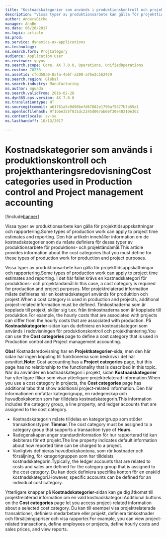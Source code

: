 ```yaml
---
title: "Kostnadskategorier som används i produktionskontroll och projekthanteringsredovisning"
description: "Vissa typer av produktionsarbete kan gälla för projekttidsuppskattningar och rapportering. Den här artikeln innehåller information om de kostnadskategorier som du måste definiera för dessa typer av produktionsarbete för produktions- och projektändamål."
author: AndersGirke
manager: AnnBe
ms.date: 06/20/2017
ms.topic: article
ms.prod: 
ms.service: dynamics-ax-applications
ms.technology: 
ms.search.form: ProjCategory
audience: Application User
ms.reviewer: yuyus
ms.search.scope: Core, AX 7.0.0, Operations, UnifiedOperations
ms.custom: 78253
ms.assetid: cfdd58a0-8afa-4a6f-a208-a76e2c162429
ms.search.region: Global
ms.search.industry: Manufacturing
ms.author: mguada
ms.search.validFrom: 2016-02-28
ms.dyn365.ops.version: AX 7.0.0
ms.translationtype: HT
ms.sourcegitcommit: a61761a5c9d98befd67682e1790af5377b7a55e1
ms.openlocfilehash: 9f1bbe355f831dc2245d067ab60f30e40210e302
ms.contentlocale: sv-se
ms.lasthandoff: 10/13/2017

---
```


# <a name="cost-categories-used-in-production-control-and-project-management-accounting"></a><span data-ttu-id="b194c-104">Kostnadskategorier som används i produktionskontroll och projekthanteringsredovisning</span><span class="sxs-lookup"><span data-stu-id="b194c-104">Cost categories used in Production control and Project management accounting</span></span>

[!include[banner](../includes/banner.md)]


<span data-ttu-id="b194c-105">Vissa typer av produktionsarbete kan gälla för projekttidsuppskattningar och rapportering.</span><span class="sxs-lookup"><span data-stu-id="b194c-105">Some types of production work can apply to project time estimates and reporting.</span></span> <span data-ttu-id="b194c-106">Den här artikeln innehåller information om de kostnadskategorier som du måste definiera för dessa typer av produktionsarbete för produktions- och projektändamål.</span><span class="sxs-lookup"><span data-stu-id="b194c-106">This article provides information about the cost categories that you must define for these types of production work for production and project purposes.</span></span>

<span data-ttu-id="b194c-107">Vissa typer av produktionsarbete kan gälla för projekttidsuppskattningar och rapportering.</span><span class="sxs-lookup"><span data-stu-id="b194c-107">Some types of production work can apply to project time estimates and reporting.</span></span> <span data-ttu-id="b194c-108">I det här fallet krävs en kostnadskategori för produktions- och projektandamål.</span><span class="sxs-lookup"><span data-stu-id="b194c-108">In this case, a cost category is required for production and project purposes.</span></span> <span data-ttu-id="b194c-109">Mer projektrelaterad information måste definieras när en kostnadskategori används för produktion och projekt.</span><span class="sxs-lookup"><span data-stu-id="b194c-109">When a cost category is used in production and projects, additional project-related information must be defined.</span></span> <span data-ttu-id="b194c-110">Timkostnaderna som är kopplade till projekt, skiljer sig t.ex. från timkostnaderna som är kopplade till produktion.</span><span class="sxs-lookup"><span data-stu-id="b194c-110">For example, the hourly costs that are associated with projects can differ from the hourly costs that are associated with production.</span></span> <span data-ttu-id="b194c-111">På **Kostnadskategorier**-sidan kan du definiera en kostnadskategori som används i redovisningen för produktionskontroll och projekthantering.</span><span class="sxs-lookup"><span data-stu-id="b194c-111">You can use the **Cost categories** page to define a cost category that is used in Production control and Project management accounting.</span></span> 

<span data-ttu-id="b194c-112">**Obs!** Kostnadsredovisning har en **Projektkategorier**-sida, men den här sidan har ingen koppling till funktionerna som beskrivs i det här avsnittet.</span><span class="sxs-lookup"><span data-stu-id="b194c-112">**Note:** Cost accounting has a **Project categories** page, but this page has no relationship to the functionality that is described in this topic.</span></span> <span data-ttu-id="b194c-113">När du använder en kostnadskategori i projekt, sidan **Kostnadskategorier** har ytterligare flikar som visar ytterligare projektrelaterad information.</span><span class="sxs-lookup"><span data-stu-id="b194c-113">When you use a cost category in projects, the **Cost categories** page has additional tabs that show additional project-related information.</span></span> <span data-ttu-id="b194c-114">Den här informationen omfattar kategorigrupp, en radegenskap och huvudbokskonton som har tilldelats kostnadskategorin.</span><span class="sxs-lookup"><span data-stu-id="b194c-114">This information includes the category group, a line property, and ledger accounts that are assigned to the cost category.</span></span>

-   <span data-ttu-id="b194c-115">Kostnadskategorin måste tilldelas en kategorigrupp som stöder transaktionstypen **Timmar**.</span><span class="sxs-lookup"><span data-stu-id="b194c-115">The cost category must be assigned to a category group that supports a transaction type of **Hours**.</span></span>
-   <span data-ttu-id="b194c-116">Radegenskapen anger standardinformation för hur rapporterad tid kan debiteras för ett projekt.</span><span class="sxs-lookup"><span data-stu-id="b194c-116">The line property indicates default information about how reported time can be charged to a project.</span></span>
-   <span data-ttu-id="b194c-117">Vanligtvis definieras huvudbokskontona, som rör kostnader och försäljning, för kategorigruppen som har tilldelats kostnadskategorin.</span><span class="sxs-lookup"><span data-stu-id="b194c-117">Typically, the ledger accounts that are related to costs and sales are defined for the category group that is assigned to the cost category.</span></span> <span data-ttu-id="b194c-118">Du kan dock definiera specifika konton för en enskild kostnadskategori.</span><span class="sxs-lookup"><span data-stu-id="b194c-118">However, specific accounts can be defined for an individual cost category.</span></span>

<span data-ttu-id="b194c-119">Ytterligare knappar på **Kostnadskategorier**-sidan kan ge dig åtkomst till projektrelaterad information om en vald kostnadskategori.</span><span class="sxs-lookup"><span data-stu-id="b194c-119">Additional buttons on the **Cost categories** page let you access project-related information about a selected cost category.</span></span> <span data-ttu-id="b194c-120">Du kan till exempel visa projektrelaterade transaktioner, definiera medarbetare eller projekt, definiera timkostnader och försäljningspriser och visa rapporter.</span><span class="sxs-lookup"><span data-stu-id="b194c-120">For example, you can view project-related transactions, define employees or projects, define hourly costs and sales prices, and view reports.</span></span>




